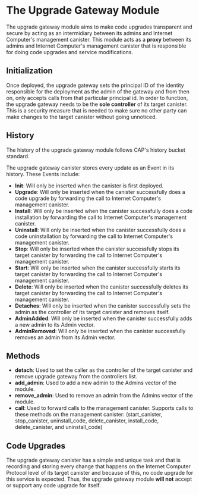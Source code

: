 # The Upgrade Gateway Module
The upgrade gateway module aims to make code upgrades transparent and secure by acting as an intermidiary between its admins and Internet Computer's management canister.
This module acts as a **proxy** between its admins and Internet Computer's management canister that is responsible for doing code upgrades and service modifications.

## Initialization

Once deployed, the upgrade gateway sets the principal ID of the identity responsible for the deployment as the admin of the gateway and from then on, only accepts calls from that particular principal id.
In order to function, the upgrade gateway needs to be the **sole controller** of its target canister. This is a security measure that is needed to make sure no other party can make changes to the target canister without going unnoticed.

## History

The history of the upgrade gateway module follows CAP's history bucket standard.

The upgrade gateway canister stores every update as an Event in its history. These Events include:

- **Init**: Will only be inserted when the canister is first deployed.
- **Upgrade**: Will only be inserted when the canister successfully does a code upgrade by forwarding the call to Internet Computer's management canister.
- **Install**: Will only be inserted when the canister successfully does a code installation by forwarding the call to Internet Computer's management canister.
- **Uninstall**: Will only be inserted when the canister successfully does a code uninstallation by forwarding the call to Internet Computer's management canister.
- **Stop**: Will only be inserted when the canister successfully stops its target canister by forwarding the call to Internet Computer's management canister.
- **Start**: Will only be inserted when the canister successfully starts its target canister by forwarding the call to Internet Computer's management canister.
- **Delete**: Will only be inserted when the canister successfully deletes its target canister by forwarding the call to Internet Computer's management canister.
- **Detaches**: Will only be inserted when the canister successfully sets the admin as the controller of its target canister and removes itself.
- **AdminAdded**: Will only be inserted when the canister successfully adds a new admin to its Admin vector.
- **AdminRemoved**: Will only be inserted when the canister successfully removes an admin from its Admin vector.

## Methods

- **detach**: Used to set the caller as the controller of the target canister and remove upgrade gateway from the controllers list.
- **add_admin**: Used to add a new admin to the Admins vector of the module.
- **remove_admin**: Used to remove an admin from the Admins vector of the module.
- **call**: Used to forward calls to the management canister. Supports calls to these methods on the management canister: (start_canister, stop_canister, uninstall_code, delete_canister, install_code, delete_canister, and uninstall_code)

## Code Upgrades

The upgrade gateway canister has a simple and unique task and that is recording and storing every change that happens on the Internet Computer Protocol level of its target canister and because of this, no code upgrade for this service is expected. Thus, the upgrade gateway module **will not** accept or support any code upgrade for itself.
